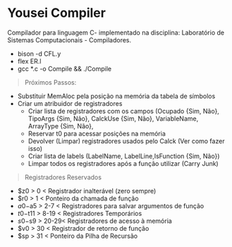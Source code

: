 # Yousei Compiler
Compilador para linguagem C- implementado na disciplina: Laboratório de Sistemas Computacionais - Compiladores.

- bison -d CFL.y
- flex ER.l
- gcc *.c -o Compile && ./Compile


> Próximos Passos:
- Substituir MemAloc pela posição na memória da tabela de símbolos
- Criar um atribuidor de registradores
    - Criar lista de registradores com os campos (Ocupado {Sim, Não}, TipoArgs {Sim, Não}, CalckUse {Sim, Não}, VariableName,         ArrayType {Sim, Não}, 
    - Reservar t0 para acessar posições na memória
    - Devolver (Limpar) registradores usados pelo Calck (Ver como fazer isso)
    - Criar lista de labels (LabelName, LabelLine,IsFunction {Sim, Não})
    - Limpar todos os registradores após a função utilizar (Carry Junk)

> Registradores Reservados
 - $z0       > 0    < Registrador inalterável (zero sempre)
 - $r0       > 1    < Ponteiro da chamada de função
 - $a0-$a5   > 2-7  < Registradores para salvar argumentos de função
 - $t0-$t11  > 8-19 < Registradores Temporários
 - $s0-$s9   > 20-29< Registradores de acesso à memória
 - $v0       > 30   < Registrador de retorno de função
 - $sp       > 31   < Ponteiro da Pilha de Recursão
